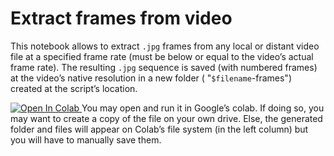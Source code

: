 # Extract frames from video

This notebook allows to extract `.jpg` frames from any local or distant video file at a specified frame rate (must be below or equal to the video’s actual frame rate). The resulting  `.jpg` sequence is saved (with numbered frames) at the video’s native resolution in a new folder ( "`$filename`-frames") created at the script’s location. 

<a target="_blank" href="https://colab.research.google.com/github/djebel-amila/ViT-for-multiclass-image-classification/blob/main/1_extract_frames_from_video/1_extract_frames_from_video.ipynb"><img src="https://colab.research.google.com/assets/colab-badge.svg" alt="Open In Colab"/>
</a> You may open and run it in Google’s colab. If doing so, you may want to create a copy of the file on your own drive. Else, the generated folder and files will appear on Colab’s file system (in the left column) but you will have to manually save them. 